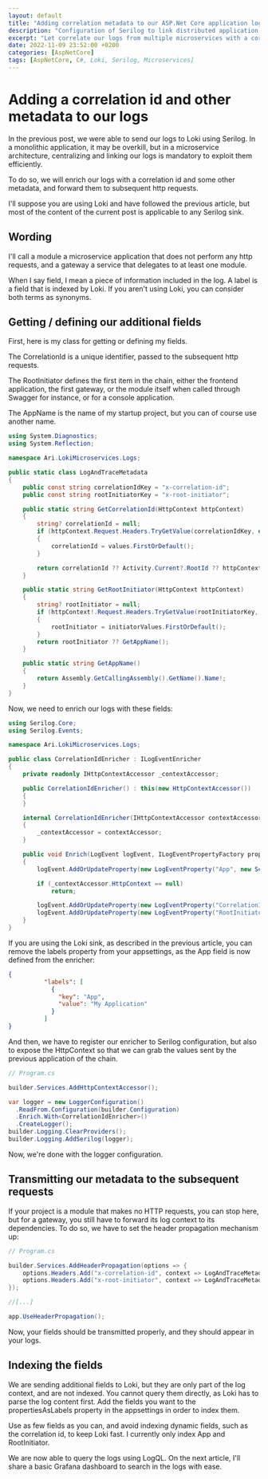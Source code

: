 ```yaml
---
layout: default
title: "Adding correlation metadata to our ASP.Net Core application logs"
description: "Configuration of Serilog to link distributed application logs in a microservice architecture"
excerpt: "Let correlate our logs from multiple microservices with a correlation id with Serilog (and optionally Loki)"
date: 2022-11-09 23:52:00 +0200
categories: [AspNetCore]
tags: [AspNetCore, C#, Loki, Serilog, Microservices]
---
```


# Adding a correlation id and other metadata to our logs 

In the previous post, we were able to send our logs to Loki using Serilog. In a monolithic application, it may be overkill,
but in a microservice architecture, centralizing and linking our logs is mandatory to exploit them efficiently.

To do so, we will enrich our logs with a correlation id and some other metadata, and forward them to subsequent http requests.

I'll suppose you are using Loki and have followed the previous article, but most of the content of the current post is 
applicable to any Serilog sink.

## Wording

I'll call a module a microservice application that does not perform any http requests, and a gateway a service that 
delegates to at least one module.

When I say field, I mean a piece of information included in the log. A label is a field that is indexed by Loki. 
If you aren't using Loki, you can consider both terms as synonyms.  

## Getting / defining our additional fields

First, here is my class for getting or defining my fields. 

The CorrelationId is a unique identifier, passed to the subsequent http requests.

The RootInitiator defines the first item in the chain, either the frontend application, the first gateway, or the module 
itself when called through Swagger for instance, or for a console application.

The AppName is the name of my startup project, but you can of course use another name.

```cs
using System.Diagnostics;
using System.Reflection;

namespace Ari.LokiMicroservices.Logs;

public static class LogAndTraceMetadata
{
    public const string correlationIdKey = "x-correlation-id";
    public const string rootInitiatorKey = "x-root-initiator";

    public static string GetCorrelationId(HttpContext httpContext)
    {
        string? correlationId = null;
        if (httpContext.Request.Headers.TryGetValue(correlationIdKey, out var values))
        {
            correlationId = values.FirstOrDefault();
        }

        return correlationId ?? Activity.Current?.RootId ?? httpContext.TraceIdentifier;
    }

    public static string GetRootInitiator(HttpContext httpContext)
    {
        string? rootInitiator = null;
        if (httpContext!.Request.Headers.TryGetValue(rootInitiatorKey, out var initiatorValues))
        {
            rootInitiator = initiatorValues.FirstOrDefault();
        }
        return rootInitiator ?? GetAppName();
    }

    public static string GetAppName()
    {
        return Assembly.GetCallingAssembly().GetName().Name!;
    }
}
```

Now, we need to enrich our logs with these fields:

```cs
using Serilog.Core;
using Serilog.Events;

namespace Ari.LokiMicroservices.Logs;

public class CorrelationIdEnricher : ILogEventEnricher
{
    private readonly IHttpContextAccessor _contextAccessor;

    public CorrelationIdEnricher() : this(new HttpContextAccessor())
    {
    }

    internal CorrelationIdEnricher(IHttpContextAccessor contextAccessor)
    {
        _contextAccessor = contextAccessor;
    }

    public void Enrich(LogEvent logEvent, ILogEventPropertyFactory propertyFactory)
    {
        logEvent.AddOrUpdateProperty(new LogEventProperty("App", new ScalarValue(LogAndTraceMetadata.GetAppName())));

        if (_contextAccessor.HttpContext == null)
            return;

        logEvent.AddOrUpdateProperty(new LogEventProperty("CorrelationId", new ScalarValue(LogAndTraceMetadata.GetCorrelationId(_contextAccessor.HttpContext!))));
        logEvent.AddOrUpdateProperty(new LogEventProperty("RootInitiator", new ScalarValue(LogAndTraceMetadata.GetRootInitiator(_contextAccessor.HttpContext!))));
    }
}
```

If you are using the Loki sink, as described in the previous article, you can remove the labels property from your 
appsettings, as the App field is now defined from the enricher:

```json
{
          "labels": [
            {
              "key": "App",
              "value": "My Application"
            }
          ]
}
```

And then, we have to register our enricher to Serilog configuration, but also to expose the HttpContext so that we can
grab the values sent by the previous application of the chain.

```cs
// Program.cs

builder.Services.AddHttpContextAccessor();

var logger = new LoggerConfiguration()
  .ReadFrom.Configuration(builder.Configuration)
  .Enrich.With<CorrelationIdEnricher>()
  .CreateLogger();
builder.Logging.ClearProviders();
builder.Logging.AddSerilog(logger);
```

Now, we're done with the logger configuration. 

## Transmitting our metadata to the subsequent requests

If your project is a module that makes no HTTP requests, you can stop here, but for a gateway, you still have to forward
its log context to its dependencies. To do so, we have to set the header propagation mechanism up:

```cs
// Program.cs

builder.Services.AddHeaderPropagation(options => {
    options.Headers.Add("x-correlation-id", context => LogAndTraceMetadata.GetCorrelationId(context.HttpContext));
    options.Headers.Add("x-root-initiator", context => LogAndTraceMetadata.GetRootInitiator(context.HttpContext));
});

//[...]

app.UseHeaderPropagation();
```

Now, your fields should be transmitted properly, and they should appear in your logs.

## Indexing the fields

We are sending additional fields to Loki, but they are only part of the log context, and are not indexed. 
You cannot query them directly, as Loki has to parse the log content first. Add the fields you want to the propertiesAsLabels 
property in the appsettings in order to index them. 

Use as few fields as you can, and avoid indexing dynamic fields, such as the correlation id, to keep Loki fast. 
I currently only index App and RootInitiator.

We are now able to query the logs using LogQL. On the next article, I'll share a basic Grafana dashboard to search in the
logs with ease.